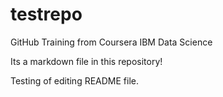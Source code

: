 # testrepo
GitHub Training from Coursera IBM Data Science 

Its a markdown file in this repository!

Testing of editing README file.

